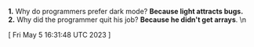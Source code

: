  
**1.** Why do programmers prefer dark mode? **Because light attracts bugs.** <br> **2.** Why did the programmer quit his job? **Because he didn't get arrays**.  \n
 
[ 
Fri May  5 16:31:48 UTC 2023
 ]
